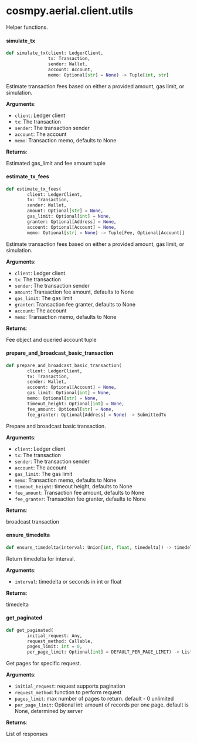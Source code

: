 <a id="cosmpy.aerial.client.utils"></a>

# cosmpy.aerial.client.utils

Helper functions.

<a id="cosmpy.aerial.client.utils.simulate_tx"></a>

#### simulate`_`tx

```python
def simulate_tx(client: LedgerClient,
                tx: Transaction,
                sender: Wallet,
                account: Account,
                memo: Optional[str] = None) -> Tuple[int, str]
```

Estimate transaction fees based on either a provided amount, gas limit, or simulation.

**Arguments**:

- `client`: Ledger client
- `tx`: The transaction
- `sender`: The transaction sender
- `account`: The account
- `memo`: Transaction memo, defaults to None

**Returns**:

Estimated gas_limit and fee amount tuple

<a id="cosmpy.aerial.client.utils.estimate_tx_fees"></a>

#### estimate`_`tx`_`fees

```python
def estimate_tx_fees(
        client: LedgerClient,
        tx: Transaction,
        sender: Wallet,
        amount: Optional[str] = None,
        gas_limit: Optional[int] = None,
        granter: Optional[Address] = None,
        account: Optional[Account] = None,
        memo: Optional[str] = None) -> Tuple[Fee, Optional[Account]]
```

Estimate transaction fees based on either a provided amount, gas limit, or simulation.

**Arguments**:

- `client`: Ledger client
- `tx`: The transaction
- `sender`: The transaction sender
- `amount`: Transaction fee amount, defaults to None
- `gas_limit`: The gas limit
- `granter`: Transaction fee granter, defaults to None
- `account`: The account
- `memo`: Transaction memo, defaults to None

**Returns**:

Fee object and queried account tuple

<a id="cosmpy.aerial.client.utils.prepare_and_broadcast_basic_transaction"></a>

#### prepare`_`and`_`broadcast`_`basic`_`transaction

```python
def prepare_and_broadcast_basic_transaction(
        client: LedgerClient,
        tx: Transaction,
        sender: Wallet,
        account: Optional[Account] = None,
        gas_limit: Optional[int] = None,
        memo: Optional[str] = None,
        timeout_height: Optional[int] = None,
        fee_amount: Optional[str] = None,
        fee_granter: Optional[Address] = None) -> SubmittedTx
```

Prepare and broadcast basic transaction.

**Arguments**:

- `client`: Ledger client
- `tx`: The transaction
- `sender`: The transaction sender
- `account`: The account
- `gas_limit`: The gas limit
- `memo`: Transaction memo, defaults to None
- `timeout_height`: timeout height, defaults to None
- `fee_amount`: Transaction fee amount, defaults to None
- `fee_granter`: Transaction fee granter, defaults to None

**Returns**:

broadcast transaction

<a id="cosmpy.aerial.client.utils.ensure_timedelta"></a>

#### ensure`_`timedelta

```python
def ensure_timedelta(interval: Union[int, float, timedelta]) -> timedelta
```

Return timedelta for interval.

**Arguments**:

- `interval`: timedelta or seconds in int or float

**Returns**:

timedelta

<a id="cosmpy.aerial.client.utils.get_paginated"></a>

#### get`_`paginated

```python
def get_paginated(
        initial_request: Any,
        request_method: Callable,
        pages_limit: int = 0,
        per_page_limit: Optional[int] = DEFAULT_PER_PAGE_LIMIT) -> List[Any]
```

Get pages for specific request.

**Arguments**:

- `initial_request`: request supports pagination
- `request_method`: function to perform request
- `pages_limit`: max number of pages to return. default - 0 unlimited
- `per_page_limit`: Optional int: amount of records per one page. default is None, determined by server

**Returns**:

List of responses

